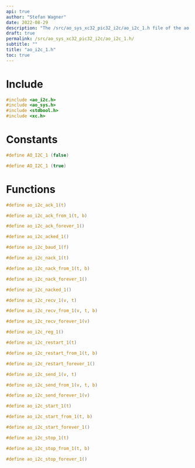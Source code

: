 ```yaml
---
api: true
author: "Stefan Wagner"
date: 2022-08-29
description: "The /src/ao_sys_xc32_pic32_i2c/ao_i2c_1.h file of the ao real-time operating system."
draft: true
permalink: /src/ao_sys_xc32_pic32_i2c/ao_i2c_1.h/
subtitle: ""
title: "ao_i2c_1.h"
toc: true
---
```


# Include

```c
#include <ao_i2c.h>
#include <ao_sys.h>
#include <stdbool.h>
#include <xc.h>
```

# Constants

```c
#define AO_I2C_1 (false)
```

```c
#define AO_I2C_1 (true)
```

# Functions

```c
#define ao_i2c_ack_1(t)
```

```c
#define ao_i2c_ack_from_1(t, b)
```

```c
#define ao_i2c_ack_forever_1()
```

```c
#define ao_i2c_acked_1()
```

```c
#define ao_i2c_baud_1(f)
```

```c
#define ao_i2c_nack_1(t)
```

```c
#define ao_i2c_nack_from_1(t, b)
```

```c
#define ao_i2c_nack_forever_1()
```

```c
#define ao_i2c_nacked_1()
```

```c
#define ao_i2c_recv_1(v, t)
```

```c
#define ao_i2c_recv_from_1(v, t, b)
```

```c
#define ao_i2c_recv_forever_1(v)
```

```c
#define ao_i2c_reg_1()
```

```c
#define ao_i2c_restart_1(t)
```

```c
#define ao_i2c_restart_from_1(t, b)
```

```c
#define ao_i2c_restart_forever_1()
```

```c
#define ao_i2c_send_1(v, t)
```

```c
#define ao_i2c_send_from_1(v, t, b)
```

```c
#define ao_i2c_send_forever_1(v)
```

```c
#define ao_i2c_start_1(t)
```

```c
#define ao_i2c_start_from_1(t, b)
```

```c
#define ao_i2c_start_forever_1()
```

```c
#define ao_i2c_stop_1(t)
```

```c
#define ao_i2c_stop_from_1(t, b)
```

```c
#define ao_i2c_stop_forever_1()
```

